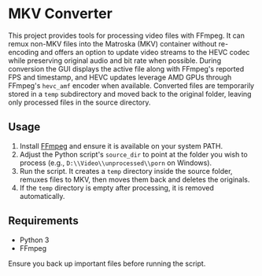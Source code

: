 # MKV Converter

This project provides tools for processing video files with FFmpeg. It can remux non-MKV files into the Matroska (MKV) container without re-encoding and offers an option to update video streams to the HEVC codec while preserving original audio and bit rate when possible. During conversion the GUI displays the active file along with FFmpeg's reported FPS and timestamp, and HEVC updates leverage AMD GPUs through FFmpeg's `hevc_amf` encoder when available. Converted files are temporarily stored in a `temp` subdirectory and moved back to the original folder, leaving only processed files in the source directory.

## Usage

1. Install [FFmpeg](https://ffmpeg.org/) and ensure it is available on your system PATH.
2. Adjust the Python script's `source_dir` to point at the folder you wish to process (e.g., `D:\\Video\\unprocessed\\porn` on Windows).
3. Run the script. It creates a `temp` directory inside the source folder, remuxes files to MKV, then moves them back and deletes the originals.
4. If the `temp` directory is empty after processing, it is removed automatically.

## Requirements

- Python 3
- FFmpeg

Ensure you back up important files before running the script.
